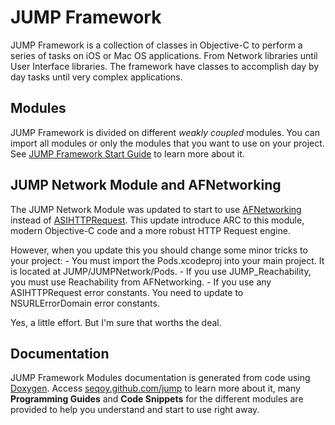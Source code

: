 JUMP Framework
==============

JUMP Framework is a collection of classes in Objective-C to perform a series of tasks on iOS or
Mac OS applications. From Network libraries until User Interface libraries. The framework have
classes to accomplish day by day tasks until very complex applications.  

Modules
-------

JUMP Framework is divided on different _weakly coupled_ modules. You can import all modules or only
the modules that you want to use on your project. See [JUMP Framework Start Guide](http://seqoy.github.com/jump) to 
learn more about it.

JUMP Network Module and AFNetworking
------------------------------------
The JUMP Network Module was updated to start to use [AFNetworking](http://afnetworking.com/) instead of [ASIHTTPRequest](http://allseeing-i.com/ASIHTTPRequest/). This update introduce ARC to this module, modern Objective-C code and a more robust
HTTP Request engine.

However, when you update this you should change some minor tricks to your project:
	- You must import the Pods.xcodeproj into your main project. It is located at JUMP/JUMPNetwork/Pods.
	- If you use JUMP_Reachability, you must use Reachability from AFNetworking.
	- If you use any ASIHTTPRequest error constants. You need to update to NSURLErrorDomain error constants.
	
Yes, a little effort. But I'm sure that worths the deal.


Documentation
-------------

JUMP Framework Modules documentation is generated from code using [Doxygen](http://www.stack.nl/~dimitri/doxygen/). 
Access [seqoy.github.com/jump](http://seqoy.github.com/jump) to learn more about it, many **Programming Guides** and **Code Snippets** for the different modules are
provided to help you understand and start to use right away.

